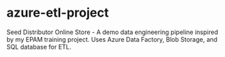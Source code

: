 # azure-etl-project
Seed Distributor Online Store - A demo data engineering pipeline inspired by my EPAM training project. Uses Azure Data Factory, Blob Storage, and SQL database for ETL.
